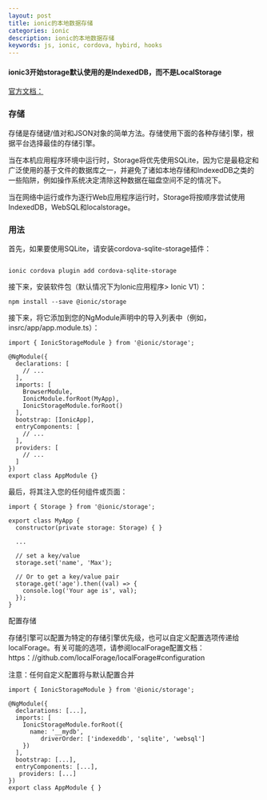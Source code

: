 ```yaml
---
layout: post
title: ionic的本地数据存储
categories: ionic
description: ionic的本地数据存储
keywords: js, ionic, cordova, hybird, hooks
---
```

#### ionic3开始storage默认使用的是IndexedDB，而不是LocalStorage

[官方文档：](http://ionicframework.com/docs/storage/)

### 存储

存储是存储键/值对和JSON对象的简单方法。存储使用下面的各种存储引擎，根据平台选择最佳的存储引擎。

当在本机应用程序环境中运行时，Storage将优先使用SQLite，因为它是最稳定和广泛使用的基于文件的数据库之一，并避免了诸如本地存储和IndexedDB之类的一些陷阱，例如操作系统决定清除这种数据在磁盘空间不足的情况下。

当在网络中运行或作为逐行Web应用程序运行时，Storage将按顺序尝试使用IndexedDB，WebSQL和localstorage。

### 用法

首先，如果要使用SQLite，请安装cordova-sqlite-storage插件：
```

ionic cordova plugin add cordova-sqlite-storage
```

接下来，安装软件包（默认情况下为Ionic应用程序> Ionic V1）：

```
npm install --save @ionic/storage
```

接下来，将它添加到您的NgModule声明中的导入列表中（例如，insrc/app/app.module.ts）：

```
import { IonicStorageModule } from '@ionic/storage';

@NgModule({
  declarations: [
    // ...
  ],
  imports: [      
    BrowserModule,
    IonicModule.forRoot(MyApp),
    IonicStorageModule.forRoot()
  ],
  bootstrap: [IonicApp],
  entryComponents: [
    // ...
  ],
  providers: [
    // ...
  ]
})
export class AppModule {}
```

最后，将其注入您的任何组件或页面：
```
import { Storage } from '@ionic/storage';

export class MyApp {
  constructor(private storage: Storage) { }

  ...

  // set a key/value
  storage.set('name', 'Max');

  // Or to get a key/value pair
  storage.get('age').then((val) => {
    console.log('Your age is', val);
  });
}
```
配置存储

存储引擎可以配置为特定的存储引擎优先级，也可以自定义配置选项传递给localForage。有关可能的选项，请参阅localForage配置文档：https：//github.com/localForage/localForage#configuration

注意：任何自定义配置将与默认配置合并

```
import { IonicStorageModule } from '@ionic/storage';

@NgModule({
  declarations: [...],
  imports: [
    IonicStorageModule.forRoot({
      name: '__mydb',
         driverOrder: ['indexeddb', 'sqlite', 'websql']
    })
  ],
  bootstrap: [...],
  entryComponents: [...],
   providers: [...]
})
export class AppModule { }
```